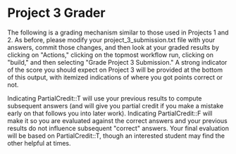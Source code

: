 # Project 3 Grader

The following is a grading mechanism similar to those used in Projects 1 and 2. As before, please modify your project_3_submission.txt file with your answers, commit those changes, and then look at your graded results by clicking on "Actions," clicking on the topmost workflow run, clicking on "build," and then selecting "Grade Project 3 Submission." A strong indicator of the score you should expect on Project 3 will be provided at the bottom of this output, with itemized indications of where you got points correct or not.

Indicating PartialCredit::T will use your previous results to compute subsequent answers (and will give you partial credit if you make a mistake early on that follows you into later work). Indicating PartialCredit::F will make it so you are evaluated against the correct answers and your previous results do not influence subsequent "correct" answers. Your final evaluation will be based on PartialCredit::T, though an interested student may find the other helpful at times.
